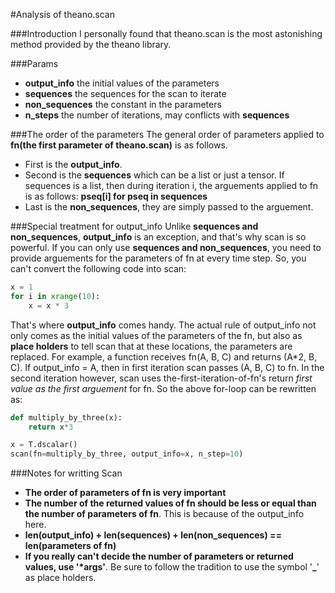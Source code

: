 #Analysis of theano.scan

###Introduction
I personally found that theano.scan is the most astonishing method provided by the theano library.

###Params
- __output_info__ the initial values of the parameters
- __sequences__ the sequences for the scan to iterate
- __non_sequences__ the constant in the parameters
- __n_steps__ the number of iterations, may conflicts with **sequences**

###The order of the parameters
The general order of parameters applied to __fn(the first parameter of theano.scan)__ is as follows.
- First is the __output_info__.
- Second is the __sequences__ which can be a list or just a tensor. If sequences is a list, then during iteration i, the arguements applied
to fn is as follows: __pseq[i] for pseq in sequences__
- Last is the __non_sequences__, they are simply passed to the arguement.

###Special treatment for output_info
Unlike __sequences and non_sequences__, __output_info__ is an exception, and that's why scan is so powerful.
If you can only use __sequences and non_sequences__, you need to provide arguements for the parameters of fn at every time step.
So, you can't convert the following code into scan:
```python
x = 1
for i in xrange(10):
    x = x * 3
```
That's where __output_info__ comes handy.
The actual rule of output_info not only comes as the initial values of the parameters of the fn,
but also as __place holders__ to tell scan that at these locations, the parameters are replaced.
For example, a function receives fn(A, B, C) and returns (A*2, B, C).
If output_info = A, then in first iteration scan passes (A, B, C) to fn.
In the second iteration however, scan uses the-first-iteration-of-fn's return _first value as the first arguement_ for fn.
So the above for-loop can be rewritten as:
```python
def multiply_by_three(x):
    return x*3

x = T.dscalar()
scan(fn=multiply_by_three, output_info=x, n_step=10)
```

###Notes for writting Scan
- __The order of parameters of fn is very important__
- __The number of the returned values of fn should be less or equal than the number of parameters of fn__.
This is because of the output_info here.
- __len(output_info) + len(sequences) + len(non_sequences) == len(parameters of fn)__
- __If you really can't decide the number of parameters or returned values, use '*args'__.
Be sure to follow the tradition to use the symbol '**_**' as place holders.
